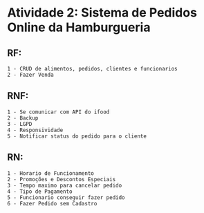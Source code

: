 # Atividade 2: Sistema de Pedidos Online da Hamburgueria

## RF:
    1 - CRUD de alimentos, pedidos, clientes e funcionarios
    2 - Fazer Venda

## RNF:
    1 - Se comunicar com API do ifood
    2 - Backup
    3 - LGPD
    4 - Responsividade
    5 - Notificar status do pedido para o cliente

## RN:
    1 - Horario de Funcionamento
    2 - Promoções e Descontos Especiais
    3 - Tempo maximo para cancelar pedido
    4 - Tipo de Pagamento
    5 - Funcionario conseguir fazer pedido
    6 - Fazer Pedido sem Cadastro